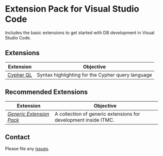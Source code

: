 # Extension Pack for Visual Studio Code

Includes the basic extensions to get started with DB development in Visual Studio Code.

## Extensions

Extension | Objective
--------- | ---------
[Cypher QL](https://marketplace.visualstudio.com/items?itemName=ionut-botizan.vscode-cypher-ql)| Syntax highlighting for the Cypher query language

## Recommended Extensions

Extension | Objective
--------- | ---------
*[Generic Extension Pack](https://marketplace.visualstudio.com/items?itemName=itmcdev.generic-extension-pack)* | A collection of generic extensions for development inside ITMC.

<!-- Mongo -->
<!-- ? https://marketplace.visualstudio.com/items?itemName=mongoose-os.mongoose-os-ide -->
<!-- https://marketplace.visualstudio.com/items?itemName=JoeyYiZhao.mongo-runner -->
<!-- https://marketplace.visualstudio.com/items?itemName=roerohan.mongo-snippets-for-node-js -->

<!-- SQL -->
<!-- https://marketplace.visualstudio.com/items?itemName=mtxr.sqltools -->

<!-- MSSQL -->
<!-- https://marketplace.visualstudio.com/items?itemName=ms-mssql.mssql -->

<!-- ORACLE -->
<!-- https://marketplace.visualstudio.com/items?itemName=xyz.plsql-language -->

<!-- PostGre SQL -->
<!-- https://marketplace.visualstudio.com/items?itemName=ckolkman.vscode-postgres -->

<!-- MySQL -->
<!-- https://marketplace.visualstudio.com/items?itemName=formulahendry.vscode-mysql -->
<!-- https://marketplace.visualstudio.com/items?itemName=jakebathman.mysql-syntax -->

## Contact

Please file any [issues](https://github.com/itmcdev/vscode-extensions/issues).
